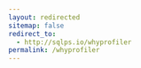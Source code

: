 ```yaml
---
layout: redirected
sitemap: false
redirect_to:
  - http://sqlps.io/whyprofiler
permalink: /whyprofiler
---
```

